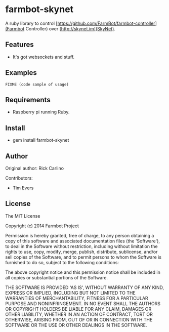 farmbot-skynet
===========

A ruby library to control [https://github.com/FarmBot/farmbot-controller](Farmbot Controller) over [http://skynet.im](SkyNet).

Features
--------

 * It's got websockets and stuff.

Examples
--------

    FIXME (code sample of usage)

Requirements
------------

* Raspberry pi running Ruby.

Install
-------

* gem install farmbot-skynet

Author
------

Original author: Rick Carlino

Contributors:

* Tim Evers

License
-------

The MIT License

Copyright (c) 2014 Farmbot Project

Permission is hereby granted, free of charge, to any person obtaining
a copy of this software and associated documentation files (the
'Software'), to deal in the Software without restriction, including
without limitation the rights to use, copy, modify, merge, publish,
distribute, sublicense, and/or sell copies of the Software, and to
permit persons to whom the Software is furnished to do so, subject to
the following conditions:

The above copyright notice and this permission notice shall be
included in all copies or substantial portions of the Software.

THE SOFTWARE IS PROVIDED 'AS IS', WITHOUT WARRANTY OF ANY KIND,
EXPRESS OR IMPLIED, INCLUDING BUT NOT LIMITED TO THE WARRANTIES OF
MERCHANTABILITY, FITNESS FOR A PARTICULAR PURPOSE AND NONINFRINGEMENT.
IN NO EVENT SHALL THE AUTHORS OR COPYRIGHT HOLDERS BE LIABLE FOR ANY
CLAIM, DAMAGES OR OTHER LIABILITY, WHETHER IN AN ACTION OF CONTRACT,
TORT OR OTHERWISE, ARISING FROM, OUT OF OR IN CONNECTION WITH THE
SOFTWARE OR THE USE OR OTHER DEALINGS IN THE SOFTWARE.
